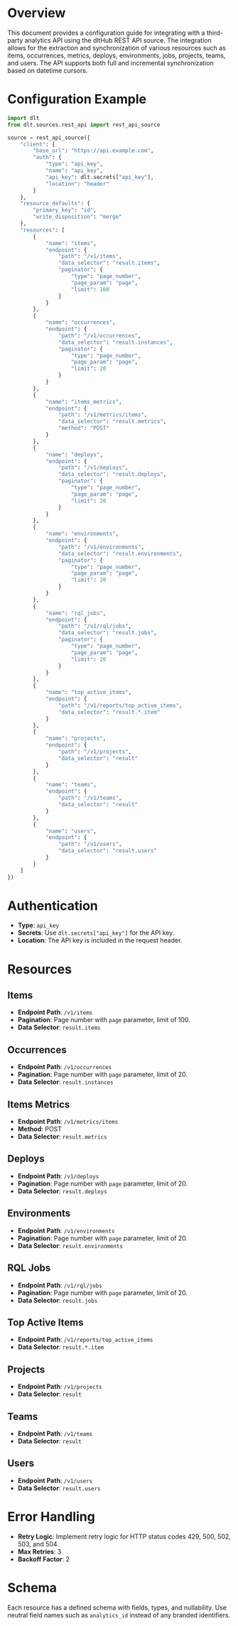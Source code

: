 # Overview

This document provides a configuration guide for integrating with a third-party analytics API using the dltHub REST API source. The integration allows for the extraction and synchronization of various resources such as items, occurrences, metrics, deploys, environments, jobs, projects, teams, and users. The API supports both full and incremental synchronization based on datetime cursors.

# Configuration Example

```python
import dlt
from dlt.sources.rest_api import rest_api_source

source = rest_api_source({
    "client": {
        "base_url": "https://api.example.com",
        "auth": {
            "type": "api_key",
            "name": "api_key",
            "api_key": dlt.secrets["api_key"],
            "location": "header"
        }
    },
    "resource_defaults": {
        "primary_key": "id",
        "write_disposition": "merge"
    },
    "resources": [
        {
            "name": "items",
            "endpoint": {
                "path": "/v1/items",
                "data_selector": "result.items",
                "paginator": {
                    "type": "page_number",
                    "page_param": "page",
                    "limit": 100
                }
            }
        },
        {
            "name": "occurrences",
            "endpoint": {
                "path": "/v1/occurrences",
                "data_selector": "result.instances",
                "paginator": {
                    "type": "page_number",
                    "page_param": "page",
                    "limit": 20
                }
            }
        },
        {
            "name": "items_metrics",
            "endpoint": {
                "path": "/v1/metrics/items",
                "data_selector": "result.metrics",
                "method": "POST"
            }
        },
        {
            "name": "deploys",
            "endpoint": {
                "path": "/v1/deploys",
                "data_selector": "result.deploys",
                "paginator": {
                    "type": "page_number",
                    "page_param": "page",
                    "limit": 20
                }
            }
        },
        {
            "name": "environments",
            "endpoint": {
                "path": "/v1/environments",
                "data_selector": "result.environments",
                "paginator": {
                    "type": "page_number",
                    "page_param": "page",
                    "limit": 20
                }
            }
        },
        {
            "name": "rql_jobs",
            "endpoint": {
                "path": "/v1/rql/jobs",
                "data_selector": "result.jobs",
                "paginator": {
                    "type": "page_number",
                    "page_param": "page",
                    "limit": 20
                }
            }
        },
        {
            "name": "top_active_items",
            "endpoint": {
                "path": "/v1/reports/top_active_items",
                "data_selector": "result.*.item"
            }
        },
        {
            "name": "projects",
            "endpoint": {
                "path": "/v1/projects",
                "data_selector": "result"
            }
        },
        {
            "name": "teams",
            "endpoint": {
                "path": "/v1/teams",
                "data_selector": "result"
            }
        },
        {
            "name": "users",
            "endpoint": {
                "path": "/v1/users",
                "data_selector": "result.users"
            }
        }
    ]
})
```

# Authentication

- **Type**: `api_key`
- **Secrets**: Use `dlt.secrets["api_key"]` for the API key.
- **Location**: The API key is included in the request header.

# Resources

## Items
- **Endpoint Path**: `/v1/items`
- **Pagination**: Page number with `page` parameter, limit of 100.
- **Data Selector**: `result.items`

## Occurrences
- **Endpoint Path**: `/v1/occurrences`
- **Pagination**: Page number with `page` parameter, limit of 20.
- **Data Selector**: `result.instances`

## Items Metrics
- **Endpoint Path**: `/v1/metrics/items`
- **Method**: POST
- **Data Selector**: `result.metrics`

## Deploys
- **Endpoint Path**: `/v1/deploys`
- **Pagination**: Page number with `page` parameter, limit of 20.
- **Data Selector**: `result.deploys`

## Environments
- **Endpoint Path**: `/v1/environments`
- **Pagination**: Page number with `page` parameter, limit of 20.
- **Data Selector**: `result.environments`

## RQL Jobs
- **Endpoint Path**: `/v1/rql/jobs`
- **Pagination**: Page number with `page` parameter, limit of 20.
- **Data Selector**: `result.jobs`

## Top Active Items
- **Endpoint Path**: `/v1/reports/top_active_items`
- **Data Selector**: `result.*.item`

## Projects
- **Endpoint Path**: `/v1/projects`
- **Data Selector**: `result`

## Teams
- **Endpoint Path**: `/v1/teams`
- **Data Selector**: `result`

## Users
- **Endpoint Path**: `/v1/users`
- **Data Selector**: `result.users`

# Error Handling

- **Retry Logic**: Implement retry logic for HTTP status codes 429, 500, 502, 503, and 504.
- **Max Retries**: 3
- **Backoff Factor**: 2

# Schema

Each resource has a defined schema with fields, types, and nullability. Use neutral field names such as `analytics_id` instead of any branded identifiers.